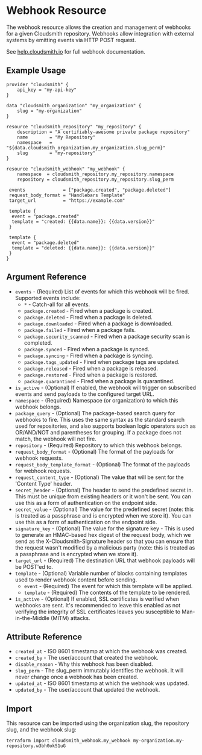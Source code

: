 # Webhook Resource

The webhook resource allows the creation and management of webhooks for a given Cloudsmith repository. Webhooks allow integration with external systems by emitting events via HTTP POST request.

See [help.cloudsmith.io](https://help.cloudsmith.io/docs/webhooks) for full webhook documentation.

## Example Usage

```hcl
provider "cloudsmith" {
    api_key = "my-api-key"
}

data "cloudsmith_organization" "my_organization" {
    slug = "my-organization"
}

resource "cloudsmith_repository" "my_repository" {
    description = "A certifiably-awesome private package repository"
    name        = "My Repository"
    namespace   = "${data.cloudsmith_organization.my_organization.slug_perm}"
    slug        = "my-repository"
}

resource "cloudsmith_webhook" "my_webhook" {
    namespace  = cloudsmith_repository.my_repository.namespace
    repository = cloudsmith_repository.my_repository.slug_perm

 events              = ["package.created", "package.deleted"]
 request_body_format = "Handlebars Template"
 target_url          = "https://example.com"

 template {
  event = "package.created"
  template = "created: {{data.name}}: {{data.version}}"
 }

 template {
  event = "package.deleted"
  template = "deleted: {{data.name}}: {{data.version}}"
 }
}
```

## Argument Reference

* `events` - (Required) List of events for which this webhook will be fired. Supported events include:
	+ `*` - Catch-all for all events.
	+ `package.created` - Fired when a package is created.
	+ `package.deleted` - Fired when a package is deleted.
	+ `package.downloaded` - Fired when a package is downloaded.
	+ `package.failed` - Fired when a package fails.
	+ `package.security_scanned` - Fired when a package security scan is completed.
	+ `package.synced` - Fired when a package is synced.
	+ `package.syncing` - Fired when a package is syncing.
	+ `package.tags_updated` - Fired when package tags are updated.
	+ `package.released` - Fired when a package is released.
	+ `package.restored` - Fired when a package is restored.
	+ `package.quarantined` - Fired when a package is quarantined.
* `is_active` - (Optional) If enabled, the webhook will trigger on subscribed events and send payloads to the configured target URL.
* `namespace` - (Required) Namespace (or organization) to which this webhook belongs.
* `package_query` - (Optional) The package-based search query for webhooks to fire. This uses the same syntax as the standard search used for repositories, and also supports boolean logic operators such as OR/AND/NOT and parentheses for grouping. If a package does not match, the webhook will not fire.
* `repository` - (Required) Repository to which this webhook belongs.
* `request_body_format` - (Optional) The format of the payloads for webhook requests.
* `request_body_template_format` - (Optional) The format of the payloads for webhook requests.
* `request_content_type` - (Optional) The value that will be sent for the 'Content Type' header.
* `secret_header` - (Optional) The header to send the predefined secret in. This must be unique from existing headers or it won't be sent. You can use this as a form of authentication on the endpoint side.
* `secret_value` - (Optional) The value for the predefined secret (note: this is treated as a passphrase and is encrypted when we store it). You can use this as a form of authentication on the endpoint side.
* `signature_key` - (Optional) The value for the signature key - This is used to generate an HMAC-based hex digest of the request body, which we send as the X-Cloudsmith-Signature header so that you can ensure that the request wasn't modified by a malicious party (note: this is treated as a passphrase and is encrypted when we store it).
* `target_url` - (Required) The destination URL that webhook payloads will be POST'ed to.
* `template` - (Optional) Variable number of blocks containing templates used to render webhook content before sending.
  * `event` - (Required) The event for which this template will be applied.
  * `template` - (Required) The contents of the template to be rendered.
* `is_active` - (Optional) If enabled, SSL certificates is verified when webhooks are sent. It's recommended to leave this enabled as not verifying the integrity of SSL certificates leaves you susceptible to Man-in-the-Middle (MITM) attacks.

## Attribute Reference

* `created_at` - ISO 8601 timestamp at which the webhook was created.
* `created_by` - The user/account that created the webhook.
* `disable_reason` - Why this webhook has been disabled.
* `slug_perm` - The slug_perm immutably identifies the webhook. It will never change once a webhook has been created.
* `updated_at` - ISO 8601 timestamp at which the webhook was updated.
* `updated_by` - The user/account that updated the webhook.

## Import

This resource can be imported using the organization slug, the repository slug, and the webhook slug:

```shell
terraform import cloudsmith_webhook.my_webhook my-organization.my-repository.w3bh0okS1uG
```
